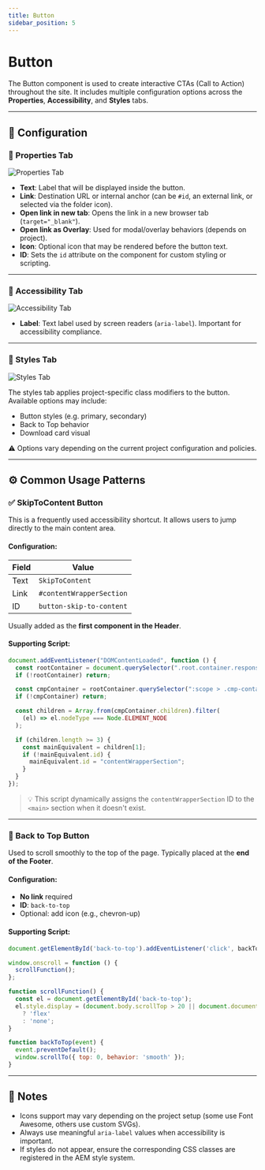 ```yaml
---
title: Button
sidebar_position: 5
---
```


# Button

The Button component is used to create interactive CTAs (Call to Action) throughout the site. It includes multiple configuration options across the **Properties**, **Accessibility**, and **Styles** tabs.

---

## 🧩 Configuration

### 🔹 Properties Tab

![Properties Tab](/img/components/button/button-properties.png)

- **Text**: Label that will be displayed inside the button.
- **Link**: Destination URL or internal anchor (can be `#id`, an external link, or selected via the folder icon).
- **Open link in new tab**: Opens the link in a new browser tab (`target="_blank"`).
- **Open link as Overlay**: Used for modal/overlay behaviors (depends on project).
- **Icon**: Optional icon that may be rendered before the button text.
- **ID**: Sets the `id` attribute on the component for custom styling or scripting.

---

### 🔹 Accessibility Tab

![Accessibility Tab](/img/components/button/button-accessibility.png)

- **Label**: Text label used by screen readers (`aria-label`). Important for accessibility compliance.

---

### 🔹 Styles Tab

![Styles Tab](/img/components/button/button-styles.png)

The styles tab applies project-specific class modifiers to the button. Available options may include:

- Button styles (e.g. primary, secondary)
- Back to Top behavior
- Download card visual

⚠️ Options vary depending on the current project configuration and policies.

---

## ⚙️ Common Usage Patterns

### ✅ SkipToContent Button

This is a frequently used accessibility shortcut. It allows users to jump directly to the main content area.

#### Configuration:

| Field        | Value                         |
|--------------|-------------------------------|
| Text         | `SkipToContent`               |
| Link         | `#contentWrapperSection`      |
| ID           | `button-skip-to-content`      |

Usually added as the **first component in the Header**.

#### Supporting Script:

```js
document.addEventListener("DOMContentLoaded", function () {
  const rootContainer = document.querySelector(".root.container.responsivegrid");
  if (!rootContainer) return;

  const cmpContainer = rootContainer.querySelector(":scope > .cmp-container");
  if (!cmpContainer) return;

  const children = Array.from(cmpContainer.children).filter(
    (el) => el.nodeType === Node.ELEMENT_NODE
  );

  if (children.length >= 3) {
    const mainEquivalent = children[1];
    if (!mainEquivalent.id) {
      mainEquivalent.id = "contentWrapperSection";
    }
  }
});
```

> 💡 This script dynamically assigns the `contentWrapperSection` ID to the `<main>` section when it doesn't exist.

---

### 🔼 Back to Top Button

Used to scroll smoothly to the top of the page. Typically placed at the **end of the Footer**.

#### Configuration:

- **No link** required
- **ID**: `back-to-top`
- Optional: add icon (e.g., chevron-up)

#### Supporting Script:

```js
document.getElementById('back-to-top').addEventListener('click', backToTop);

window.onscroll = function () {
  scrollFunction();
};

function scrollFunction() {
  const el = document.getElementById('back-to-top');
  el.style.display = (document.body.scrollTop > 20 || document.documentElement.scrollTop > 20)
    ? 'flex'
    : 'none';
}

function backToTop(event) {
  event.preventDefault();
  window.scrollTo({ top: 0, behavior: 'smooth' });
}
```

---

## 📌 Notes

- Icons support may vary depending on the project setup (some use Font Awesome, others use custom SVGs).
- Always use meaningful `aria-label` values when accessibility is important.
- If styles do not appear, ensure the corresponding CSS classes are registered in the AEM style system.
